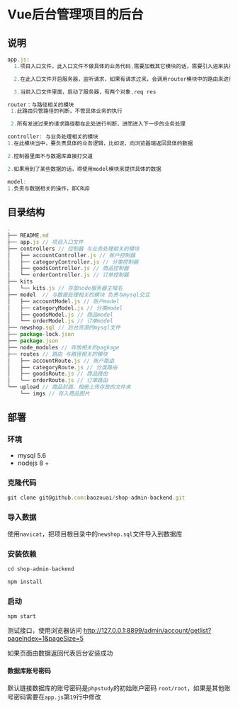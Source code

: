 # Vue后台管理项目的后台


## 说明

```js
app.js:
  1.项目入口文件，此入口文件不做具体的业务代码,需要加载其它模块的话，需要引入进来执行

  2.在此入口文件开启服务器，监听请求，如果有请求过来，会调用router模块中的路由来进行路径的判断，进而进行业务的分发

  3.当前入口文件里面，启动了服务器，有两个对象,req res
```

```js
router：与路径相关的模块
 1.此路由只管路径的判断，不管具体业务的执行

 2.所有发送过来的请求路径都在此处进行判断，进而进入下一步的业务处理
```

```js
controller: 与业务处理相关的模块
1.在此模块当中，要负责具体的业务逻辑，比如说，向浏览器端返回具体的数据

2.控制器里面不与数据库直接打交道

2.如果用到了某些数据的话，得使用model模块来提供具体的数据
```

```js
model:
1.负责与数据相关的操作，即CRUD
```

## 目录结构

```js
.
├── README.md
├── app.js // 项目入口文件
├── controllers // 控制器 与业务处理相关的模块
│   ├── accountController.js // 账户控制器
│   ├── categoryController.js // 分类控制器
│   ├── goodsController.js // 商品控制器
│   └── orderController.js // 订单控制器
├── kits
│   └── kits.js // 存放node服务器主域名
├── model  // 与数据处理相关的模块 负责与mysql交互
│   ├── accountModel.js // 账户model
│   ├── categoryModel.js // 分类model
│   ├── goodsModel.js // 商品model
│   └── orderModel.js // 订单model
├── newshop.sql // 后台资源的mysql文件
├── package-lock.json
├── package.json
├── node_modules // 存放相关的pagkage
├── routes // 路由 与路径相关的模块
│   ├── accountRoute.js // 账户路由
│   ├── categoryRoute.js // 分类路由
│   ├── goodsRoute.js // 商品路由
│   └── orderRoute.js // 订单路由
└── upload // 商品封面、相册上传存放的文件夹
    └── imgs // 存入商品图片
```

## 部署

### 环境

- mysql 5.6
- nodejs 8 +

### 克隆代码

```js
git clone git@github.com:baozouai/shop-admin-backend.git
```

### 导入数据

使用`navicat`，把项目根目录中的`newshop.sql`文件导入到数据库

### 安装依赖

```js
cd shop-admin-backend

npm install
```

### 启动

```
npm start
```

测试接口，使用浏览器访问 http://127.0.0.1:8899/admin/account/getlist?pageIndex=1&pageSize=5

如果页面由数据返回代表后台安装成功

#### 数据库账号密码

默认链接数据库的账号密码是`phpstudy`的初始账户密码 `root/root`，如果是其他账号密码需要在`app.js`第`19`行中修改




